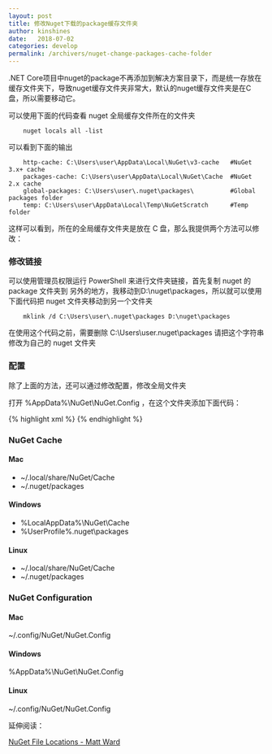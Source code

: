 ```yaml
---
layout: post
title: 修改Nuget下载的package缓存文件夹
author: kinshines
date:   2018-07-02
categories: develop
permalink: /archivers/nuget-change-packages-cache-folder
---
```


<p class="lead">.NET Core项目中nuget的package不再添加到解决方案目录下，而是统一存放在缓存文件夹下，导致nuget缓存文件夹非常大，默认的nuget缓存文件夹是在C盘，所以需要移动它。
</p>

可以使用下面的代码查看 nuget 全局缓存文件所在的文件夹

        nuget locals all -list

可以看到下面的输出

        http-cache: C:\Users\user\AppData\Local\NuGet\v3-cache   #NuGet 3.x+ cache
        packages-cache: C:\Users\user\AppData\Local\NuGet\Cache  #NuGet 2.x cache
        global-packages: C:\Users\user\.nuget\packages\          #Global packages folder
        temp: C:\Users\user\AppData\Local\Temp\NuGetScratch      #Temp folder

这样可以看到，所在的全局缓存文件夹是放在 C 盘，那么我提供两个方法可以修改：

### 修改链接
可以使用管理员权限运行 PowerShell 来进行文件夹链接，首先复制 nuget 的 package 文件夹到 另外的地方，我移动到D:\nuget\packages，所以就可以使用下面代码把 nuget 文件夹移动到另一个文件夹

        mklink /d C:\Users\user\.nuget\packages D:\nuget\packages

在使用这个代码之前，需要删除 C:\Users\user\.nuget\packages 请把这个字符串修改为自己的 nuget 文件夹

### 配置
除了上面的方法，还可以通过修改配置，修改全局文件夹

打开 %AppData%\NuGet\NuGet.Config ，在这个文件夹添加下面代码：

{% highlight xml %}
<configuration>
  <config>
     <add key="globalPackagesFolder" value="D:\nuget\packages" />
  </config>
</configuration>
{% endhighlight %}

### NuGet Cache
#### Mac
* ~/.local/share/NuGet/Cache
* ~/.nuget/packages
#### Windows
* %LocalAppData%\NuGet\Cache
* %UserProfile%\.nuget\packages
#### Linux
* ~/.local/share/NuGet/Cache 
* ~/.nuget/packages

### NuGet Configuration
#### Mac 
~/.config/NuGet/NuGet.Config
#### Windows 
%AppData%\NuGet\NuGet.Config
#### Linux 
~/.config/NuGet/NuGet.Config

延伸阅读：

[NuGet File Locations - Matt Ward](http://lastexitcode.com/projects/NuGet/FileLocations/)